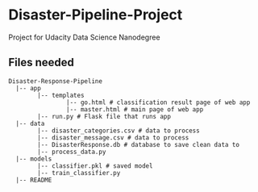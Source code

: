 # Disaster-Pipeline-Project
Project for Udacity Data Science Nanodegree

## Files needed
    Disaster-Response-Pipeline
      |-- app
            |-- templates
                    |-- go.html # classification result page of web app
                    |-- master.html # main page of web app
            |-- run.py # Flask file that runs app
      |-- data
            |-- disaster_categories.csv # data to process
            |-- disaster_message.csv # data to process 
            |-- DisasterResponse.db # database to save clean data to
            |-- process_data.py
      |-- models
            |-- classifier.pkl # saved model
            |-- train_classifier.py
      |-- README

